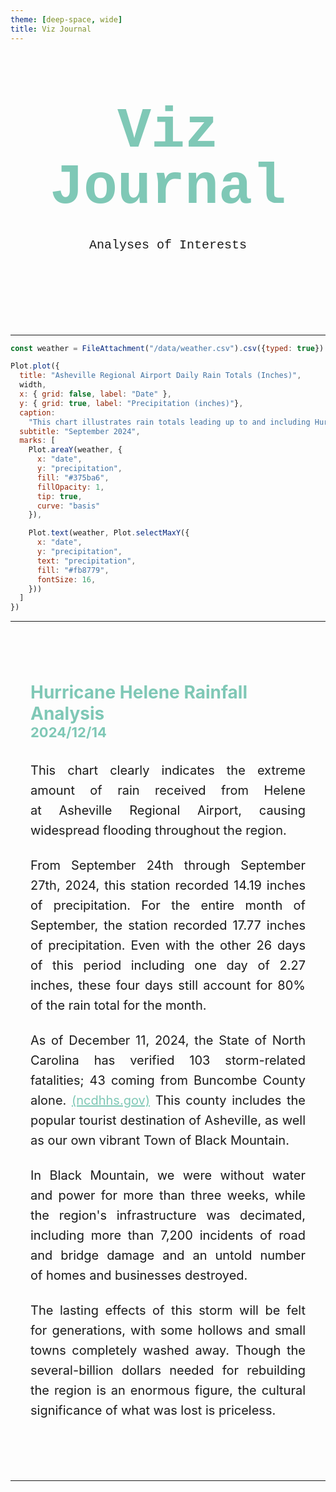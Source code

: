 ```yaml
---
theme: [deep-space, wide]
title: Viz Journal
---
```

<head>

</head>

<body>

  <div class="hero">
    <h1>Viz Journal</h1>
    <h2>Analyses of Interests</h2>
  </div>

---

```js
const weather = FileAttachment("/data/weather.csv").csv({typed: true})
```



```js
Plot.plot({
  title: "Asheville Regional Airport Daily Rain Totals (Inches)",
  width,
  x: { grid: false, label: "Date" },
  y: { grid: true, label: "Precipitation (inches)"},
  caption:
    "This chart illustrates rain totals leading up to and including Hurricane Helene",
  subtitle: "September 2024",
  marks: [
    Plot.areaY(weather, {
      x: "date",
      y: "precipitation",
      fill: "#375ba6",
      fillOpacity: 1,
      tip: true,
      curve: "basis"
    }),

    Plot.text(weather, Plot.selectMaxY({
      x: "date",
      y: "precipitation",
      text: "precipitation",
      fill: "#fb8779",
      fontSize: 16,
    }))
  ]
})
```

---

<article class="chart-analysis">
  <header>
    <h3>Hurricane Helene Rainfall Analysis</h3>
    <h4>2024/12/14</h4>
  </header>
  <p>
    This chart clearly indicates the extreme amount of rain received from Helene at Asheville Regional Airport, causing widespread flooding throughout the region.
  </p>
  <p>
    From September 24th through September 27th, 2024, this station recorded 14.19 inches of precipitation. For the entire month of September, the station recorded 17.77 inches of precipitation. Even with the other 26 days of this period including one day of 2.27 inches, these four days still account for 80% of the rain total for the month.
  </p>
  <p>
    As of December 11, 2024, the State of North Carolina has verified 103 storm-related fatalities; 43 coming from Buncombe County alone. <a href="https://www.ncdhhs.gov/assistance/hurricane-helene-recovery-resources/hurricane-helene-storm-related-fatalities">(ncdhhs.gov)</a> This county includes the popular tourist destination of Asheville, as well as our own vibrant Town of Black Mountain. 
  </p>
  <p>
    In Black Mountain, we were without water and power for more than three weeks, while the region's infrastructure was decimated, including more than 7,200 incidents of road and bridge damage and an untold number of homes and businesses destroyed.
  </p>
  <p>    
    The lasting effects of this storm will be felt for generations, with some hollows and small towns completely washed away. Though the several-billion dollars needed for rebuilding the region is an enormous figure, the cultural significance of what was lost is priceless.
  </p>
</article>

---


</body>

<style>

.hero {
  display: flex;
  flex-direction: column;
  align-items: center;
  font-family: Consolas, Menlo, Monaco, 'Courier New', monospace;
  margin: 4rem 0 8rem;
  text-wrap: balance;
  text-align: center;
}

.hero h1 {
  margin: 1rem 0;
  padding: 1rem 0;
  max-width: none;
  font-size: 14vw;
  font-weight: 900;
  line-height: 1;
  color: #7fc8b6;
}

.hero h2 {
  margin: 0;
  max-width: 34em;
  font-size: 20px;
  font-style: initial;
  font-weight: 500;
  line-height: 1.5;
  color: var(--theme-foreground-muted);
}

a[href] {
  color: #7fc8b6;
}

.chart-analysis {
  margin: 4rem auto;
  max-width: 90%;
  padding: 2rem;
  border-top: 1px solid var(--theme-foreground-muted);
}

.chart-analysis header {
  margin-bottom: 2rem;
}

.chart-analysis h3 {
  text-align: left;
  display: block;
  margin: 0;
  font-size: 28px;
  color: #7fc8b6;
}

.chart-analysis h4 {
  text-align: left;
  display: block;
  margin: 0;
  font-size: 22px;
  color: #7fc8b6;
}

.chart-analysis p {
  text-align: justify;
  margin: 1.5rem 0;
  font-size: 20px;
  text-wrap: balance;
  color: var(--theme-foreground-muted);
  line-height: 1.6;
  hyphens: auto;
}

.chart-analysis p:first-of-type {
  margin-top: 0;
}

.chart-analysis p:last-of-type {
  margin-bottom: 0;
}

@media (min-width: 640px) {
  .hero h1 {
    font-size: 90px;
  }
  
  .chart-analysis {
    max-width: 70ch;
  }
}

</style>
